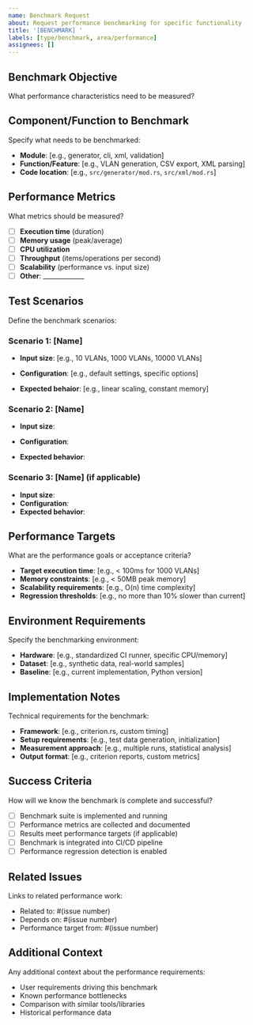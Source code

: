 ```yaml
---
name: Benchmark Request
about: Request performance benchmarking for specific functionality
title: '[BENCHMARK] '
labels: [type/benchmark, area/performance]
assignees: []
---
```


## Benchmark Objective

What performance characteristics need to be measured?

## Component/Function to Benchmark

Specify what needs to be benchmarked:

- **Module**: [e.g., generator, cli, xml, validation]
- **Function/Feature**: [e.g., VLAN generation, CSV export, XML parsing]
- **Code location**: \[e.g., `src/generator/mod.rs`, `src/xml/mod.rs`\]

## Performance Metrics

What metrics should be measured?

- [ ] **Execution time** (duration)
- [ ] **Memory usage** (peak/average)
- [ ] **CPU utilization**
- [ ] **Throughput** (items/operations per second)
- [ ] **Scalability** (performance vs. input size)
- [ ] **Other**: \_\_\_\_\_\_\_\_\_\_\_\_\_

## Test Scenarios

Define the benchmark scenarios:

### Scenario 1: [Name]

- **Input size**: [e.g., 10 VLANs, 1000 VLANs, 10000 VLANs]

- **Configuration**: [e.g., default settings, specific options]

- **Expected behaior**: [e.g., linear scaling, constant memory]

### Scenario 2: [Name]

- **Input size**:

- **Configuration**:

- **Expected behavior**:

### Scenario 3: [Name] (if applicable)

- **Input size**:
- **Configuration**:
- **Expected behavior**:

## Performance Targets

What are the performance goals or acceptance criteria?

- **Target execution time**: [e.g., < 100ms for 1000 VLANs]
- **Memory constraints**: [e.g., < 50MB peak memory]
- **Scalability requirements**: [e.g., O(n) time complexity]
- **Regression thresholds**: [e.g., no more than 10% slower than current]

## Environment Requirements

Specify the benchmarking environment:

- **Hardware**: [e.g., standardized CI runner, specific CPU/memory]
- **Dataset**: [e.g., synthetic data, real-world samples]
- **Baseline**: [e.g., current implementation, Python version]

## Implementation Notes

Technical requirements for the benchmark:

- **Framework**: [e.g., criterion.rs, custom timing]
- **Setup requirements**: [e.g., test data generation, initialization]
- **Measurement approach**: [e.g., multiple runs, statistical analysis]
- **Output format**: [e.g., criterion reports, custom metrics]

## Success Criteria

How will we know the benchmark is complete and successful?

- [ ] Benchmark suite is implemented and running
- [ ] Performance metrics are collected and documented
- [ ] Results meet performance targets (if applicable)
- [ ] Benchmark is integrated into CI/CD pipeline
- [ ] Performance regression detection is enabled

## Related Issues

Links to related performance work:

- Related to: #(issue number)
- Depends on: #(issue number)
- Performance target from: #(issue number)

## Additional Context

Any additional context about the performance requirements:

- User requirements driving this benchmark
- Known performance bottlenecks
- Comparison with similar tools/libraries
- Historical performance data
